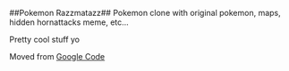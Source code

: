 ##Pokemon Razzmatazz##
Pokemon clone with original pokemon, maps, hidden hornattacks meme, etc...

Pretty cool stuff yo

Moved from [Google Code](http://code.google.com/p/super-special-awesome/)
